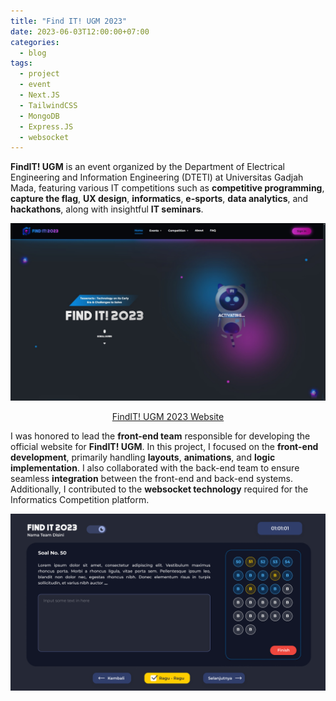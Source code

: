 ```yaml
---
title: "Find IT! UGM 2023"
date: 2023-06-03T12:00:00+07:00
categories:
  - blog
tags:
  - project
  - event
  - Next.JS
  - TailwindCSS
  - MongoDB
  - Express.JS
  - websocket
---
```

**FindIT! UGM** is an event organized by the Department of Electrical Engineering and Information Engineering (DTETI) at Universitas Gadjah Mada, featuring various IT competitions such as **competitive programming**, **capture the flag**, **UX design**, **informatics**, **e-sports**, **data analytics**, and **hackathons**, along with insightful **IT seminars**.

![FindIT UGM](/assets/images/Findit1.jpg)

<p align="center">
  <a href="https://frontendfindit23.vercel.app">FindIT! UGM 2023 Website</a>
</p>

I was honored to lead the **front-end team** responsible for developing the official website for **FindIT! UGM**. In this project, I focused on the **front-end development**, primarily handling **layouts**, **animations**, and **logic implementation**. I also collaborated with the back-end team to ensure seamless **integration** between the front-end and back-end systems. Additionally, I contributed to the **websocket technology** required for the Informatics Competition platform.

![FindIT UGM](/assets/images/Findit2.png)
